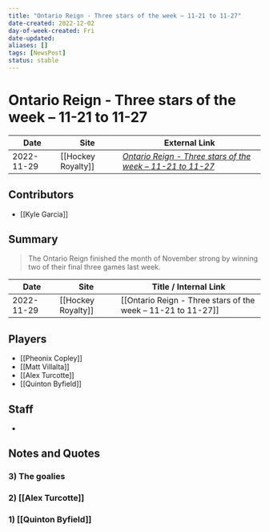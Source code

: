 ```yaml
---
title: "Ontario Reign - Three stars of the week – 11-21 to 11-27"
date-created: 2022-12-02
day-of-week-created: Fri
date-updated: 
aliases: []
tags: [NewsPost]
status: stable
---
```


# Ontario Reign - Three stars of the week – 11-21 to 11-27

| Date       | Site               | External Link                                                                                                                                            |
| ---------- | ------------------ | -------------------------------------------------------------------------------------------------------------------------------------------------------- |
| 2022-11-29 | [[Hockey Royalty]] | [*Ontario Reign - Three stars of the week – 11-21 to 11-27*](https://hockeyroyalty.com/2022/11/29/ontario-reign-three-stars-of-the-week-11-21-to-11-27/) |

## Contributors
- [[Kyle Garcia]]

## Summary
> The Ontario Reign finished the month of November strong by winning two of their final three games last week.

| Date       | Site               | Title / Internal Link                                        |
| ---------- | ------------------ | ------------------------------------------------------------ |
| 2022-11-29 | [[Hockey Royalty]] | [[Ontario Reign - Three stars of the week – 11-21 to 11-27]] |

## Players
- [[Pheonix Copley]]
- [[Matt Villalta]]
- [[Alex Turcotte]]
- [[Quinton Byfield]]

## Staff
- 

## Notes and Quotes
### 3) The goalies
### 2) [[Alex Turcotte]]
### 1) [[Quinton Byfield]]

